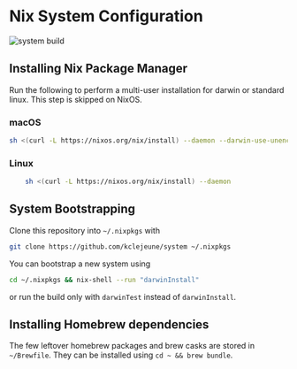 # Nix System Configuration

![system build](https://github.com/kclejeune/system/workflows/system%20build/badge.svg)

## Installing Nix Package Manager

Run the following to perform a multi-user installation for darwin or standard linux. This step is skipped on NixOS.

### macOS

```bash
sh <(curl -L https://nixos.org/nix/install) --daemon --darwin-use-unencrypted-nix-store-volume
```

### Linux

```bash
    sh <(curl -L https://nixos.org/nix/install) --daemon
```

## System Bootstrapping

Clone this repository into `~/.nixpkgs` with

```bash
git clone https://github.com/kclejeune/system ~/.nixpkgs
```

You can bootstrap a new system using

```bash
cd ~/.nixpkgs && nix-shell --run "darwinInstall"
```

or run the build only with `darwinTest` instead of `darwinInstall`.

## Installing Homebrew dependencies

The few leftover homebrew packages and brew casks are stored in `~/Brewfile`. They can be installed using `cd ~ && brew bundle`.
